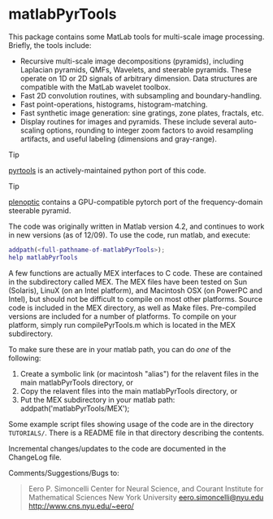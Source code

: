 # matlabPyrTools 

This package contains some MatLab tools for multi-scale image
processing.  Briefly, the tools include:
  - Recursive multi-scale image decompositions (pyramids), including
    Laplacian pyramids, QMFs, Wavelets, and steerable pyramids.  These
    operate on 1D or 2D signals of arbitrary dimension.  Data
    structures are compatible with the MatLab wavelet toolbox.
  - Fast 2D convolution routines, with subsampling and boundary-handling.
  - Fast point-operations, histograms, histogram-matching.
  - Fast synthetic image generation: sine gratings, zone plates, fractals, etc.
  - Display routines for images and pyramids.  These include several
    auto-scaling options, rounding to integer zoom factors to avoid 
    resampling artifacts, and useful labeling (dimensions and gray-range).

> [!TIP]
>
> [pyrtools](https://github.com/LabForComputationalVision/pyrtools/) is an
> actively-maintained python port of this code.

> [!TIP]
> 
> [plenoptic](https://github.com/LabForComputationalVision/plenoptic) contains a
> GPU-compatible pytorch port of the frequency-domain steerable pyramid.

The code was originally written in Matlab version 4.2, and continues
to work in new versions (as of 12/09).  To use the code, run matlab, and execute:

``` matlab
addpath(<full-pathname-of-matlabPyrTools>);
help matlabPyrTools
```

A few functions are actually MEX interfaces to C code.  These are
contained in the subdirectory called MEX.  The MEX files have been
tested on Sun (Solaris), LinuX (on an Intel platform), and Macintosh
OSX (on PowerPC and Intel), but should not be difficult to compile on
most other platforms.  Source code is included in the MEX directory,
as well as Make files.  Pre-compiled versions are included for a
number of platforms.  To compile on your platform, simply run
compilePyrTools.m which is located in the MEX subdirectory.

To make sure these are in your matlab path, you can do *one* of the
following:
  1) Create a symbolic link (or macintosh "alias") for the relavent files 
     in the main matlabPyrTools directory,   or
  2) Copy the relavent files into the main matlabPyrTools directory,  or 
  3) Put the MEX subdirectory in your matlab path: addpath('matlabPyrTools/MEX');

Some example script files showing usage of the code are in the
directory `TUTORIALS/`.  There is a README file in that directory
describing the contents.

Incremental changes/updates to the code are documented in the ChangeLog file.

Comments/Suggestions/Bugs to:
>  Eero P. Simoncelli
>  Center for Neural Science, and
>  Courant Institute for Mathematical Sciences
>  New York University
>  eero.simoncelli@nyu.edu
>  http://www.cns.nyu.edu/~eero/
